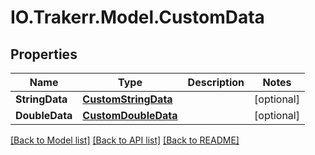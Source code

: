 # IO.Trakerr.Model.CustomData
## Properties

Name | Type | Description | Notes
------------ | ------------- | ------------- | -------------
**StringData** | [**CustomStringData**](CustomStringData.md) |  | [optional] 
**DoubleData** | [**CustomDoubleData**](CustomDoubleData.md) |  | [optional] 

[[Back to Model list]](../README.md#documentation-for-models) [[Back to API list]](../README.md#documentation-for-api-endpoints) [[Back to README]](../README.md)

